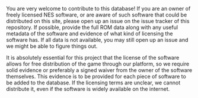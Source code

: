 You are very welcome to contribute to this database! If you are an owner of freely licensed NES software, or are
aware of such software that could be distributed on this site, please open up an issue on the issue tracker of
this repository. If possible, provide the full ROM data along with any useful metadata of the software and
evidence of what kind of licensing the software has. If all data is not available, you may still open up an
issue and we might be able to figure things out.

It is absolutely essential for this project that the license of the software allows for free distribution of
the game through our platform, so we require solid evidence or preferably a signed waiver from the owner of the
software themselves. This evidence is to be provided for each piece of software to be added to the database. If
the licensing terms are unclear, we cannot distribute it, even if the software is widely available on the internet.
